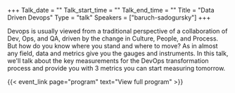+++
Talk_date = ""
Talk_start_time = ""
Talk_end_time = ""
Title = "Data Driven Devops"
Type = "talk"
Speakers = ["baruch-sadogursky"]
+++

Devops is usually viewed from a traditional perspective of a collaboration of Dev, Ops, and QA, driven by the change in Culture, People, and Process. But how do you know where you stand and where to move?
As in almost any field, data and metrics give you the gauges and instruments.
In this talk, we'll talk about the key measurements for the DevOps transformation process and provide you with 3 metrics you can start measuring tomorrow.

{{< event_link page="program" text="View full program" >}}

